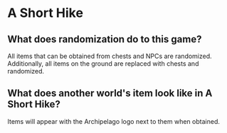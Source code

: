 # A Short Hike

## What does randomization do to this game?

All items that can be obtained from chests and NPCs are randomized.
Additionally, all items on the ground are replaced with chests and randomized.

## What does another world's item look like in A Short Hike?

Items will appear with the Archipelago logo next to them when obtained.